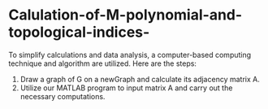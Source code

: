 # Calulation-of-M-polynomial-and-topological-indices-
To simplify calculations and data analysis, a computer-based computing technique and algorithm are utilized. Here are the steps:
1. Draw a graph of G on a newGraph and calculate its adjacency matrix A.
2. Utilize our MATLAB program to input matrix A and carry out the necessary computations.
